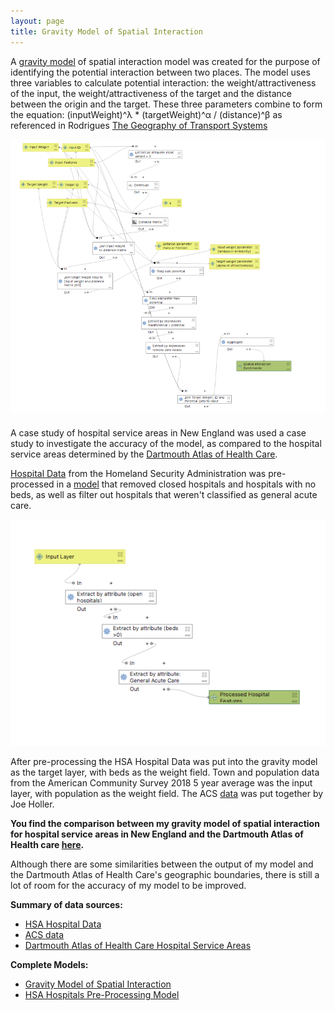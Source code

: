 ```yaml
---
layout: page
title: Gravity Model of Spatial Interaction
---
```


A [gravity model](assets/GravityModel.model3) of spatial interaction model was created for the purpose of
identifying the potential interaction between two places. The model uses
three variables to calculate potential interaction: the weight/attractiveness
of the input, the weight/attractiveness of the target and the distance between
the origin and the target. These three parameters combine to form the
equation: (inputWeight)^λ * (targetWeight)^α / (distance)^β as referenced
in Rodrigues [The Geography of Transport Systems](https://transportgeography.org/contents/methods/spatial-interactions-gravity-model/)

![Gravity Model Workflow](assets/GravityModel.png)

A case study of hospital service areas in New England was used a case study to
investigate the accuracy of the model, as compared to the hospital service areas
determined by the [Dartmouth Atlas of Health Care](https://www.dartmouthatlas.org/).

[Hospital Data](https://hifld-geoplatform.opendata.arcgis.com/datasets/6ac5e325468c4cb9b905f1728d6fbf0f_0)
from the Homeland Security Administration was pre-processed in a [model](assets/HSAPreProcessModel.model3)
that removed closed hospitals and hospitals with no beds, as well as filter out
hospitals that weren't classified as general acute care.

![HSA Pre-Processing Model Workflow](assets/PreProcessModel.png)

After pre-processing the HSA Hospital Data was put into the gravity model as the
target layer, with beds as the weight field. Town and population data from
the American Community Survey 2018 5 year average was the input layer, with
population as the weight field. The ACS [data](https://gis4dev.github.io/lessons/assets/netown.gpkg)
was put together by Joe Holler.

**You find the comparison between my gravity model of spatial interaction for
hospital service areas in New England and the Dartmouth Atlas of Health care
[here](assets/index.html).**

Although there are some similarities between the output of my model and the
Dartmouth Atlas of Health Care's geographic boundaries, there is still a lot of
room for the accuracy of my model to be improved. 

**Summary of data sources:**
* [HSA Hospital Data](https://hifld-geoplatform.opendata.arcgis.com/datasets/6ac5e325468c4cb9b905f1728d6fbf0f_0)
* [ACS data](https://gis4dev.github.io/lessons/assets/netown.gpkg)
* [Dartmouth Atlas of Health Care Hospital Service Areas](https://atlasdata.dartmouth.edu/downloads/supplemental#boundaries)

**Complete Models:**
* [Gravity Model of Spatial Interaction](assets/GravityModel.model3)
* [HSA Hospitals Pre-Processing Model](assets/HSAPreProcessModel.model3)
